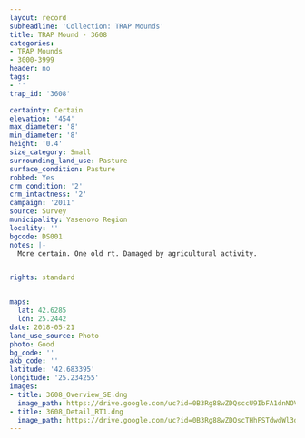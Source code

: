 ```yaml
---
layout: record
subheadline: 'Collection: TRAP Mounds'
title: TRAP Mound - 3608
categories:
- TRAP Mounds
- 3000-3999
header: no
tags:
- ''
trap_id: '3608'

certainty: Certain
elevation: '454'
max_diameter: '8'
min_diameter: '8'
height: '0.4'
size_category: Small
surrounding_land_use: Pasture
surface_condition: Pasture
robbed: Yes
crm_condition: '2'
crm_intactness: '2'
campaign: '2011'
source: Survey
municipality: Yasenovo Region
locality: ''
bgcode: DS001
notes: |-
  More certain. One old rt. Damaged by agricultural activity.


rights: standard


maps:
  lat: 42.6285
  lon: 25.2442
date: 2018-05-21
land_use_source: Photo
photo: Good
bg_code: ''
akb_code: ''
latitude: '42.683395'
longitude: '25.234255'
images:
- title: 3608_Overview_SE.dng
  image_path: https://drive.google.com/uc?id=0B3Rg88wZDQsccU9IbFA1dnNOVzQ
- title: 3608_Detail_RT1.dng
  image_path: https://drive.google.com/uc?id=0B3Rg88wZDQscTHhFSTdwdWl3dWM
---
```

